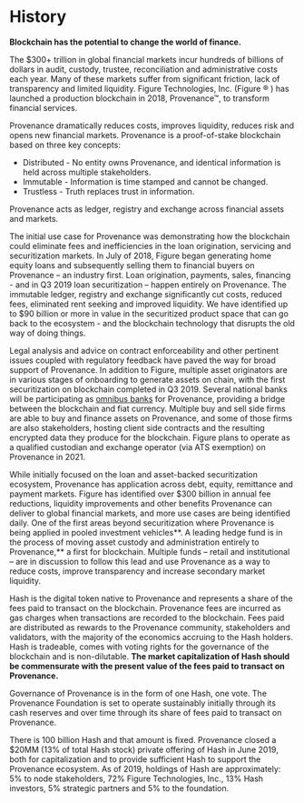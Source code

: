 # History

**Blockchain has the potential to change the world of finance.** 

The $300+ trillion in global financial markets incur hundreds of billions of dollars in audit, custody, trustee, reconciliation and administrative costs each year. Many of these markets suffer from significant friction, lack of transparency and limited liquidity. Figure Technologies, Inc. \(Figure ® \) has launched a production blockchain in 2018, Provenance™, to transform financial services. 

Provenance dramatically reduces costs, improves liquidity, reduces risk and opens new financial markets. Provenance is a proof-of-stake blockchain based on three key concepts: 

* Distributed - No entity owns Provenance, and identical information is held across multiple stakeholders. 
* Immutable - Information is time stamped and cannot be changed. 
* Trustless - Truth replaces trust in information.  

Provenance acts as ledger, registry and exchange across financial assets and markets. 

The initial use case for Provenance was demonstrating how the blockchain could eliminate fees and inefficiencies in the loan origination, servicing and securitization markets. In July of 2018, Figure began generating home equity loans and subsequently selling them to financial buyers on Provenance – an industry first. Loan origination, payments, sales, financing - and in Q3 2019 loan securitization – happen entirely on Provenance. The immutable ledger, registry and exchange significantly cut costs, reduced fees, eliminated rent seeking and improved liquidity. We have identified up to $90 billion or more in value in the securitized product space that can go back to the ecosystem - and the blockchain technology that disrupts the old way of doing things. 

Legal analysis and advice on contract enforceability and other pertinent issues coupled with regulatory feedback have paved the way for broad support of Provenance. In addition to Figure, multiple asset originators are in various stages of onboarding to generate assets on chain, with the first securitization on blockchain completed in Q3 2019. Several national banks will be participating as [omnibus banks](../community/omnibus-banks.md) for Provenance, providing a bridge between the blockchain and fiat currency. Multiple buy and sell side firms are able to buy and finance assets on Provenance, and some of those firms are also stakeholders, hosting client side contracts and the resulting encrypted data they produce for the blockchain. Figure plans to operate as a qualified custodian and exchange operator \(via ATS exemption\) on Provenance in 2021. 

While initially focused on the loan and asset-backed securitization ecosystem, Provenance has application across debt, equity, remittance and payment markets. Figure has identified over $300 billion in annual fee reductions, liquidity improvements and other benefits Provenance can deliver to global financial markets, and more use cases are being identified daily. One of the first areas beyond securitization where Provenance is being applied in pooled investment vehicles**. A leading hedge fund is in the process of moving asset custody and administration entirely to Provenance,** a first for blockchain. Multiple funds – retail and institutional – are in discussion to follow this lead and use Provenance as a way to reduce costs, improve transparency and increase secondary market liquidity. 

Hash is the digital token native to Provenance and represents a share of the fees paid to transact on the blockchain. Provenance fees are incurred as gas charges when transactions are recorded to the blockchain. Fees paid are distributed as rewards to the Provenance community, stakeholders and validators, with the majority of the economics accruing to the Hash holders. Hash is tradeable, comes with voting rights for the governance of the blockchain and is non-dilutable. **The market capitalization of Hash should be commensurate with the present value of the fees paid to transact on Provenance.** 

Governance of Provenance is in the form of one Hash, one vote. The Provenance Foundation is set to operate sustainably initially through its cash reserves and over time through its share of fees paid to transact on Provenance.

There is 100 billion Hash and that amount is fixed. Provenance closed a $20MM \(13% of total Hash stock\) private offering of Hash in June 2019, both for capitalization and to provide sufficient Hash to support the Provenance ecosystem. As of 2019, holdings of Hash are approximately: 5% to node stakeholders, 72% Figure Technologies, Inc., 13% Hash investors, 5% strategic partners and 5% to the foundation.

